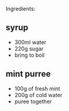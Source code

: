 Ingredients:
## syrup
- 300ml water
- 220g sugar
- bring to boil
## mint purree
- 100g of fresh mint
- 200g of cold water
- puree together
